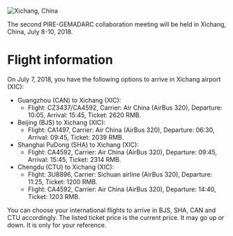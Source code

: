 ![Xichang, China](https://drive.google.com/uc?id=1LlOecTJfrjyPGYUeNNYadbR0tiThvAIR)

The second PIRE-GEMADARC collaboration meeting will be held in Xichang, China, July 8-10, 2018.

# Flight information

On July 7, 2018, you have the following options to arrive in Xichang airport (XIC):
* Guangzhou (CAN) to Xichang (XIC):
  * Flight: CZ3437/CA4592, Carrier: Air China (AirBus 320), Departure: 10:05, Arrival: 15:45, Ticket: 2620 RMB.
* Beijing (BJS) to Xichang (XIC):
  * Flight: CA1497, Carrier: Air China (AirBus 320), Departure: 06:30, Arrival: 09:45, Ticket: 2039 RMB.
* Shanghai PuDong (SHA) to Xichang (XIC):
  * Flight: CA4592, Carrier: Air China (AirBus 320), Departure: 09:45, Arrival: 15:45, Ticket: 2314 RMB.
* Chengdu (CTU) to Xichang (XIC):
  * Flight: 3U8896, Carrier: Sichuan airline (AirBus 320), Departure: 11:25, Ticket: 1200 RMB.
  * Flight: CA4592, Carrier: Air China (AirBus 320), Departure: 14:40, Ticket: 1203 RMB.

You can choose your international flights to arrive in BJS, SHA, CAN and CTU accordingly. The listed ticket price is the current price. It may go up or down. It is only for your reference.
